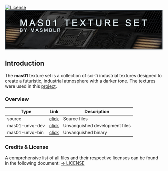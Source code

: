 [![License](https://img.shields.io/badge/License-CC%20BY--NC--ND%204.0-lightgrey.svg)](docs/licenses/CreativeCommons_CC-BY-NC-ND-4.0.txt)  
![preview](docs/images/header.jpg)

## Introduction
The **mas01** texture set is a collection of sci-fi industrial textures designed to create a futuristic, industrial atmosphere with a darker tone.
The textures were used in this [project](https://github.com/Masmblr/map-prometheus_src.dpkdir).

### Overview
| Type | Link | Description |
|--------|----------|-------------|
| source | [click](https://github.com/Masmblr/mas01-Texture-Set/tree/main/src/webp/) | Source files |
| mas01-unvq-dev | [click](https://github.com/Masmblr/mas01-Texture-Set/tree/mas01-unvq-dev)| Unvanquished development files |
| mas01-unvq-bin | [click](https://github.com/Masmblr/mas01-Texture-Set/releases/tag/unvq-bin)| Unvanquished binary |


### Credits & License
A comprehensive list of all files and their respective licenses can be found in the following document:
[→ LICENSE](LICENSE)

